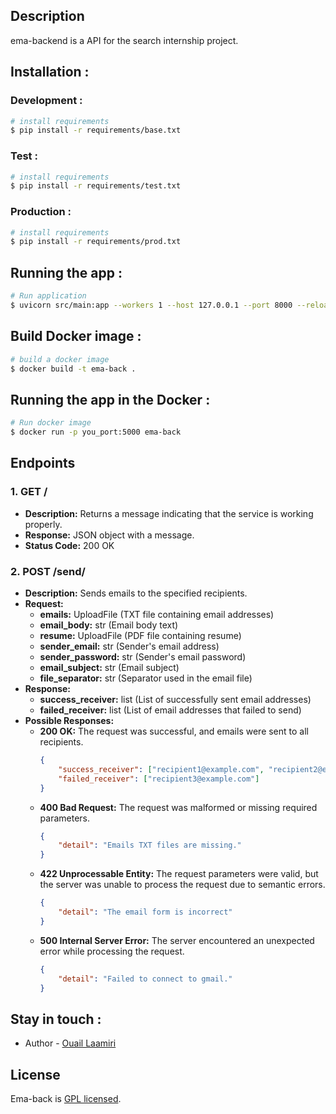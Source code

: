 ## Description

ema-backend is a API for the search internship project.
## Installation :
### Development :
```bash
# install requirements
$ pip install -r requirements/base.txt 
```
### Test :
```bash
# install requirements
$ pip install -r requirements/test.txt 
```
### Production :
```bash
# install requirements
$ pip install -r requirements/prod.txt 
```
## Running the app : 
```bash
# Run application
$ uvicorn src/main:app --workers 1 --host 127.0.0.1 --port 8000 --reload --log-level info
```
## Build Docker image : 
```bash
# build a docker image
$ docker build -t ema-back .
```
## Running the app in the Docker : 
```bash
# Run docker image
$ docker run -p you_port:5000 ema-back
```

## Endpoints

### 1. GET /
- **Description:** Returns a message indicating that the service is working properly.
- **Response:** JSON object with a message.
- **Status Code:** 200 OK

### 2. POST /send/
- **Description:** Sends emails to the specified recipients.
- **Request:**
  - **emails:** UploadFile (TXT file containing email addresses)
  - **email_body:** str (Email body text)
  - **resume:** UploadFile (PDF file containing resume)
  - **sender_email:** str (Sender's email address)
  - **sender_password:** str (Sender's email password)
  - **email_subject:** str (Email subject)
  - **file_separator:** str (Separator used in the email file)
- **Response:** 
  - **success_receiver:** list (List of successfully sent email addresses)
  - **failed_receiver:** list (List of email addresses that failed to send)
- **Possible Responses:**
  - **200 OK:** The request was successful, and emails were sent to all recipients.
    ```json
    {
        "success_receiver": ["recipient1@example.com", "recipient2@example.com"],
        "failed_receiver": ["recipient3@example.com"]
    }
    ```
  - **400 Bad Request:** The request was malformed or missing required parameters.
    ```json
    {
        "detail": "Emails TXT files are missing."
    }
    ```
  - **422 Unprocessable Entity:** The request parameters were valid, but the server was unable to process the request due to semantic errors.
    ```json
    {
        "detail": "The email form is incorrect"
    }
    ```
  - **500 Internal Server Error:** The server encountered an unexpected error while processing the request.
    ```json
    {
        "detail": "Failed to connect to gmail."
    }
    ```

## Stay in touch :
- Author - [Ouail Laamiri](https://www.linkedin.com/in/ouaillaamiri/)

## License

Ema-back is [GPL licensed](LICENSE).